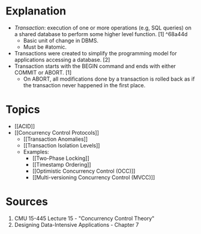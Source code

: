 # Explanation
- *Transaction*: execution of one or more operations (e.g, SQL queries) on a shared database to perform some higher level function. [1] ^68a44d
	- Basic unit of change in DBMS.
	- Must be #atomic.
- Transactions were created to simplify the programming model for applications accessing a database. [2]
- Transaction starts with the BEGIN command and ends with either COMMIT or ABORT. [1]
	- On ABORT, all modifications done by a transaction is rolled back as if the transaction never happened in the first place.

# Topics
- [[ACID]]
- [[Concurrency Control Protocols]]
	- [[Transaction Anomalies]]
	- [[Transaction Isolation Levels]]
	- Examples:
		- [[Two-Phase Locking]]
		- [[Timestamp Ordering]]
		- [[Optimistic Concurrency Control (OCC)]]
		- [[Multi-versioning Concurrency Control (MVCC)]]

# Sources
1. CMU 15-445 Lecture 15 - "Concurrency Control Theory"
2. Designing Data-Intensive Applications - Chapter 7